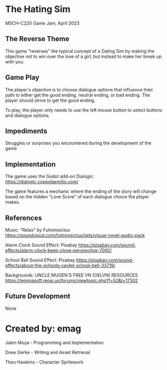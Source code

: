 # The Hating Sim
MSCH-C220 Game Jam, April 2023

## The Reverse Theme
This game "reverses" the typical concept of a Dating Sim by making the objective not to win over the love of a girl, but instead to make her break up with you.

## Game Play
The player's objective is to choose dialogue options that influence their path to either get the good ending,  neutral ending, or bad ending. The player should strive to get the good ending.

To play, the player only needs to use the left mouse button to select buttons and dialogue options.

## Impediments
Struggles or surprises you encountered during the development of the game

## Implementation
The game uses the Godot add-on Dialogic: https://dialogic.coppolaemilio.com/

The game features a mechanic where the ending of the story will change based on the hidden "Love Score" of each dialogue choice the player makes.

## References
Music: "Relax" by Fulminisictus https://soundcloud.com/fulminisictus/sets/visual-novel-audio-pack

Alarm Clock Sound Effect: Pixabay https://pixabay.com/sound-effects/alarm-clock-beep-close-perspective-7092/

School Bell Sound Effect: Pixabay https://pixabay.com/sound-effects/about-the-schools-cevlpt-school-bell-33719/ 

Backgrounds: UNCLE MUGEN'S FREE VN (OELVN) RESOURCES https://lemmasoft.renai.us/forums/viewtopic.php?f=52&t=17302 

## Future Development
None

# Created by: emag
Jalen Moya - Programming and Implementation

Drew Gerke - Writing and Asset Retrieval

Theo Hawkins - Character Spritework
